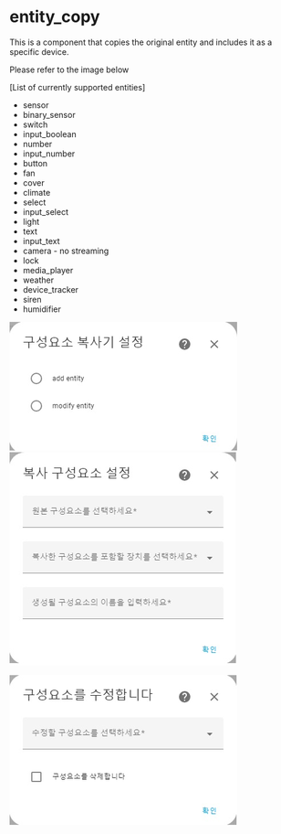 # entity_copy

This is a component that copies the original entity and includes it as a specific device.

Please refer to the image below

[List of currently supported entities]

- sensor
- binary_sensor
- switch
- input_boolean
- number
- input_number
- button
- fan
- cover
- climate
- select
- input_select
- light
- text
- input_text
- camera - no streaming
- lock
- media_player
- weather
- device_tracker
- siren
- humidifier


![select_function.jpg](https://raw.githubusercontent.com/oukene/entity_copy/main/images/select_function.jpg)
![add_entity.jpg](https://raw.githubusercontent.com/oukene/entity_copy/main/images/add_entity.jpg)

![modify_entity.jpg](https://raw.githubusercontent.com/oukene/entity_copy/main/images/modify_entity.jpg)

